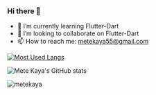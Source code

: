 ### Hi there 👋

- 🌱 I’m currently learning Flutter-Dart
- 👯 I’m looking to collaborate on Flutter-Dart
- 📫 How to reach me: metekaya55@gmail.com


[![Most Used Langs](https://github-readme-stats.vercel.app/api/top-langs/?username=metekaya&exclude_repo=automobile-data-analysis)](https://github.com/metekaya/github-readme-stats)

![Mete Kaya's GitHub stats](https://github-readme-stats.vercel.app/api?username=metekaya&show_icons=true&theme=dracula)


<p><img align="center" src="https://github-readme-streak-stats.herokuapp.com/?user=metekaya&" alt="metekaya" /></p>



